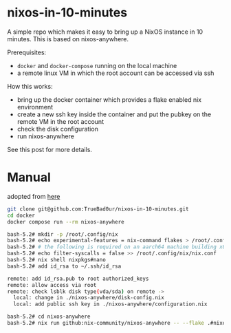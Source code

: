 # nixos-in-10-minutes

A simple repo which makes it easy to bring up a NixOS instance in 10 minutes. This is based on
nixos-anywhere.

Prerequisites:
- `docker` and `docker-compose` running on the local machine
- a remote linux VM in which the root account can be accessed via ssh

How this works:
- bring up the docker container which provides a flake enabled nix environment
- create a new ssh key inside the container and put the pubkey on the remote VM in the root account
- check the disk configuration
- run nixos-anywhere

See this post for more details.

# Manual
adopted from [here](https://seanrmurphy.medium.com/bringing-up-a-nixos-vm-in-10-minutes-using-nixos-anywhere-6590b49ad146)
```bash
git clone git@github.com:TrueBad0ur/nixos-in-10-minutes.git
cd docker
docker compose run --rm nixos-anywhere

bash-5.2# mkdir -p /root/.config/nix
bash-5.2# echo experimental-features = nix-command flakes > /root/.config/nix/nix.conf
bash-5.2# # the following is required on an aarch64 machine building x86_64 binaries
bash-5.2# echo filter-syscalls = false >> /root/.config/nix/nix.conf
bash-5.2# nix shell nixpkgs#nano
bash-5.2# add id_rsa to ~/.ssh/id_rsa

remote: add id_rsa.pub to root authorized_keys
remote: allow access via root
remote: check lsblk disk type(vda/sda) on remote ->
  local: change in ./nixos-anywhere/disk-config.nix
  local: add public ssh key in ./nixos-anywhere/configuration.nix

bash-5.2# cd nixos-anywhere
bash-5.2# nix run github:nix-community/nixos-anywhere -- --flake .#nixos-anywhere-vm root@<vm-ip-address> 
```
